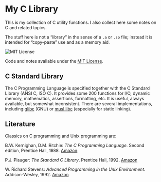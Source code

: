 # My C Library

This is my collection of C utility functions.
I also collect here some notes on C and related topics.

The stuff here is not a “library” in the sense
of a `.a` or `.so` file; instead it is intended
for “copy-paste” use and as a memory aid.

![MIT License](https://img.shields.io/badge/License-MIT-blue.svg)

Code and notes available under the [MIT License](LICENSE).

## C Standard Library

The C Programming Language is specified together
with the C Standard Library (ANSI C, ISO C).
It provides some 200 functions for I/O, dynamic
memory, mathematics, assertions, formatting, etc.
It is useful, always available, but somewhat
inconsistent.
There are several implementations, including
[glibc](https://www.gnu.org/software/libc/) (GNU)
or [musl libc](https://musl.libc.org/) (especially
for static linking).

## Literature

Classics on C programming and Unix programming are:

B.W. Kernighan, D.M. Ritchie: *The C Programming Language*.
Second edition, Prentice Hall, 1988.
[Amazon](https://www.amazon.com/dp/0131103628)

P.J. Plauger: *The Standard C Library*. Prentice Hall, 1992.
[Amazon](https://www.amazon.com/dp/0131315099)

W. Richard Stevens: *Advanced Programming in the Unix
Environment*. Addison-Wesley, 1992.
[Amazon](https://www.amazon.com/dp/0201563177)
